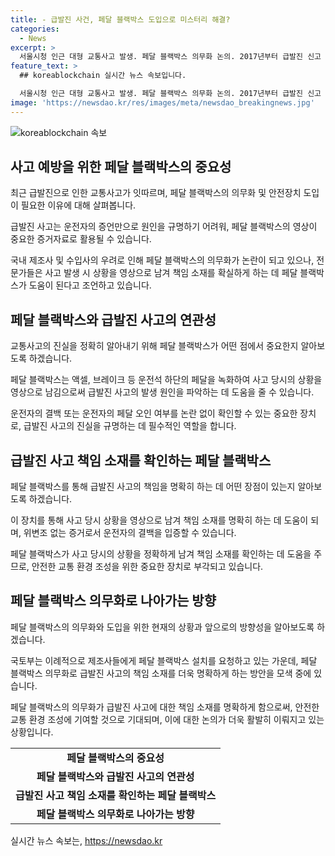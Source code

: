 ```yaml
---
title: - 급발진 사건, 페달 블랙박스 도입으로 미스터리 해결?
categories:
  - News
excerpt: >
  서울시청 인근 대형 교통사고 발생. 페달 블랙박스 의무화 논의. 2017년부터 급발진 신고 236건 중 단 한 건도 실제 급발진으로 인정되지 않음. 국토부, 페달 블랙박스 제조사들에 의무화 권고하나 거부. 국내외 제조사들, 페달 블랙박스 개발에 5년 소요되어 반발. 국토부, 제조사들에 재차 페달 블랙박스 설치 권고할 계획. 교수는 페달 블랙박스로 운전자의 결백 또는 페달 오인 여부 정확히 확인 가능하다고 설명.
feature_text: >
  ## koreablockchain 실시간 뉴스 속보입니다.

  서울시청 인근 대형 교통사고 발생. 페달 블랙박스 의무화 논의. 2017년부터 급발진 신고 236건 중 단 한 건도 실제 급발진으로 인정되지 않음. 국토부, 페달 블랙박스 제조사들에 의무화 권고하나 거부. 국내외 제조사들, 페달 블랙박스 개발에 5년 소요되어 반발. 국토부, 제조사들에 재차 페달 블랙박스 설치 권고할 계획. 교수는 페달 블랙박스로 운전자의 결백 또는 페달 오인 여부 정확히 확인 가능하다고 설명.
image: 'https://newsdao.kr/res/images/meta/newsdao_breakingnews.jpg'
---
```


<p><img src="https://newsdao.kr/res/images/meta/newsdao_breakingnews.jpg" alt="koreablockchain 속보" /></p>

<h2 data-ke-size="size26">사고 예방을 위한 페달 블랙박스의 중요성</h2>

<p data-ke-size="size16">최근 급발진으로 인한 교통사고가 잇따르며, 페달 블랙박스의 의무화 및 안전장치 도입이 필요한 이유에 대해 살펴봅니다.</p>

<p data-ke-size="size16">급발진 사고는 운전자의 증언만으로 원인을 규명하기 어려워, 페달 블랙박스의 영상이 중요한 증거자료로 활용될 수 있습니다.</p>

<p data-ke-size="size16">국내 제조사 및 수입사의 우려로 인해 페달 블랙박스의 의무화가 논란이 되고 있으나, 전문가들은 사고 발생 시 상황을 영상으로 남겨 책임 소재를 확실하게 하는 데 페달 블랙박스가 도움이 된다고 조언하고 있습니다.</p>

<h2 data-ke-size="size26">페달 블랙박스와 급발진 사고의 연관성</h2>

<p data-ke-size="size16">교통사고의 진실을 정확히 알아내기 위해 페달 블랙박스가 어떤 점에서 중요한지 알아보도록 하겠습니다.</p>

<p data-ke-size="size16">페달 블랙박스는 액셀, 브레이크 등 운전석 하단의 페달을 녹화하여 사고 당시의 상황을 영상으로 남김으로써 급발진 사고의 발생 원인을 파악하는 데 도움을 줄 수 있습니다.</p>

<p data-ke-size="size16">운전자의 결백 또는 운전자의 페달 오인 여부를 논란 없이 확인할 수 있는 중요한 장치로, 급발진 사고의 진실을 규명하는 데 필수적인 역할을 합니다.</p>

<h2 data-ke-size="size26">급발진 사고 책임 소재를 확인하는 페달 블랙박스</h2>

<p data-ke-size="size16">페달 블랙박스를 통해 급발진 사고의 책임을 명확히 하는 데 어떤 장점이 있는지 알아보도록 하겠습니다.</p>

<p data-ke-size="size16">이 장치를 통해 사고 당시 상황을 영상으로 남겨 책임 소재를 명확히 하는 데 도움이 되며, 위변조 없는 증거로서 운전자의 결백을 입증할 수 있습니다.</p>

<p data-ke-size="size16">페달 블랙박스가 사고 당시의 상황을 정확하게 남겨 책임 소재를 확인하는 데 도움을 주므로, 안전한 교통 환경 조성을 위한 중요한 장치로 부각되고 있습니다.</p>

<h2 data-ke-size="size26">페달 블랙박스 의무화로 나아가는 방향</h2>

<p data-ke-size="size16">페달 블랙박스의 의무화와 도입을 위한 현재의 상황과 앞으로의 방향성을 알아보도록 하겠습니다.</p>

<p data-ke-size="size16">국토부는 이례적으로 제조사들에게 페달 블랙박스 설치를 요청하고 있는 가운데, 페달 블랙박스 의무화로 급발진 사고의 책임 소재를 더욱 명확하게 하는 방안을 모색 중에 있습니다.</p>

<p data-ke-size="size16">페달 블랙박스의 의무화가 급발진 사고에 대한 책임 소재를 명확하게 함으로써, 안전한 교통 환경 조성에 기여할 것으로 기대되며, 이에 대한 논의가 더욱 활발히 이뤄지고 있는 상황입니다.</p>

<table>
    <tr>
        <td style="text-align: center; height: 17px;"><b>페달 블랙박스의 중요성</b></td>
    </tr>
    <tr>
        <td style="text-align: center; height: 17px;"><b>페달 블랙박스와 급발진 사고의 연관성</b></td>
    </tr>
    <tr>
        <td style="text-align: center; height: 17px;"><b>급발진 사고 책임 소재를 확인하는 페달 블랙박스</b></td>
    </tr>
    <tr>
        <td style="text-align: center; height: 17px;"><b>페달 블랙박스 의무화로 나아가는 방향</b></td>
    </tr>
</table>
실시간 뉴스 속보는, <a href="https://newsdao.kr" rel="dofollow">https://newsdao.kr</a>



